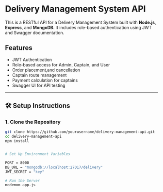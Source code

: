 # Delivery Management System API

This is a RESTful API for a Delivery Management System built with **Node.js**, **Express**, and **MongoDB**. It includes role-based authentication using JWT and Swagger documentation.

## Features

- JWT Authentication
- Role-based access for Admin, Captain, and User
- Order placement,and cancellation
- Captain route management
- Payment calculation for captains
- Swagger UI for API testing

---

## 🛠️ Setup Instructions

### 1. Clone the Repository

```bash
git clone https://github.com/yourusername/delivery-management-api.git
cd delivery-management-api
npm install


# Set Up Environment Variables

PORT = 8000
DB_URL = "mongodb://localhost:27017/delivery"
JWT_SECRET = "key"

# Run the Server
nodemon app.js

